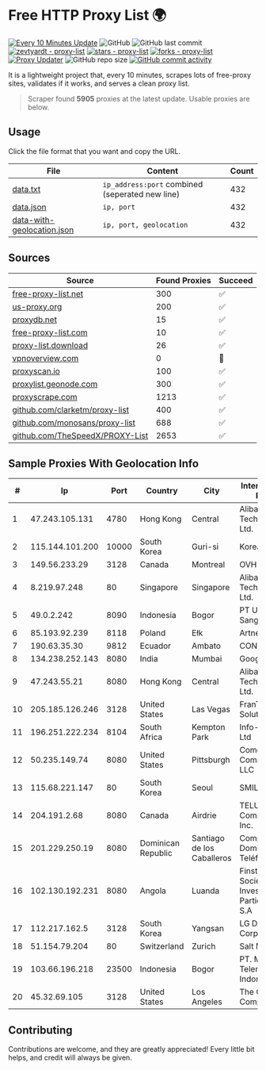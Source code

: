 
# Free HTTP Proxy List 🌍

[![Every 10 Minutes Update](https://github.com/mertguvencli/http-proxy-list/actions/workflows/main.yml/badge.svg?branch=main)](https://github.com/mertguvencli/http-proxy-list/actions/workflows/main.yml)
![GitHub](https://img.shields.io/github/license/mertguvencli/http-proxy-list)
![GitHub last commit](https://img.shields.io/github/last-commit/mertguvencli/http-proxy-list)
[![zevtyardt - proxy-list](https://img.shields.io/static/v1?label=zevtyardt&message=proxy-list&color=blue&logo=github)](https://github.com/zevtyardt/proxy-list "Go to GitHub repo")
[![stars - proxy-list](https://img.shields.io/github/stars/zevtyardt/proxy-list?style=social)](https://github.com/zevtyardt/proxy-list)
[![forks - proxy-list](https://img.shields.io/github/forks/zevtyardt/proxy-list?style=social)](https://github.com/zevtyardt/proxy-list)
[![Proxy Updater](https://github.com/zevtyardt/proxy-list/workflows/Proxy%20Updater/badge.svg)](https://github.com/zevtyardt/proxy-list/actions?query=workflow:"Proxy+Updater")
![GitHub repo size](https://img.shields.io/github/repo-size/zevtyardt/proxy-list)
[![GitHub commit activity](https://img.shields.io/github/commit-activity/m/zevtyardt/proxy-list?logo=commits)](https://github.com/zevtyardt/proxy-list/commits/main)

It is a lightweight project that, every 10 minutes, scrapes lots of free-proxy sites, validates if it works, and serves a clean proxy list.

> Scraper found **5905** proxies at the latest update. Usable proxies are below.

## Usage

Click the file format that you want and copy the URL.

|File|Content|Count|
|----|-------|-----|
|[data.txt](https://raw.githubusercontent.com/mertguvencli/http-proxy-list/main/proxy-list/data.txt)|`ip_address:port` combined (seperated new line)|432|
|[data.json](https://raw.githubusercontent.com/mertguvencli/http-proxy-list/main/proxy-list/data.json)|`ip, port`|432|
|[data-with-geolocation.json](https://raw.githubusercontent.com/mertguvencli/http-proxy-list/main/proxy-list/data-with-geolocation.json)|`ip, port, geolocation`|432|

## Sources

|Source|Found Proxies|Succeed|
|------|-------------|-------|
|[free-proxy-list.net](https://free-proxy-list.net)|300|✅|
|[us-proxy.org](https://www.us-proxy.org)|200|✅|
|[proxydb.net](http://proxydb.net)|15|✅|
|[free-proxy-list.com](https://free-proxy-list.com/?page=&port=&type%5B%5D=http&type%5B%5D=https&up_time=0&search=Search)|10|✅|
|[proxy-list.download](https://www.proxy-list.download/HTTP)|26|✅|
|[vpnoverview.com](https://vpnoverview.com/privacy/anonymous-browsing/free-proxy-servers)|0|🚫|
|[proxyscan.io](https://www.proxyscan.io)|100|✅|
|[proxylist.geonode.com](https://proxylist.geonode.com/api/proxy-list?limit=300&page=1&sort_by=lastChecked&sort_type=desc&protocols=http,https)|300|✅|
|[proxyscrape.com](https://api.proxyscrape.com/v2/?request=displayproxies&protocol=http&timeout=10000&country=all&ssl=all&anonymity=all)|1213|✅|
|[github.com/clarketm/proxy-list](https://raw.githubusercontent.com/clarketm/proxy-list/master/proxy-list-raw.txt)|400|✅|
|[github.com/monosans/proxy-list](https://raw.githubusercontent.com/monosans/proxy-list/main/proxies/http.txt)|688|✅|
|[github.com/TheSpeedX/PROXY-List](https://raw.githubusercontent.com/TheSpeedX/PROXY-List/master/http.txt)|2653|✅|


## Sample Proxies With Geolocation Info

|#|Ip|Port|Country|City|Internet Service Provider|
|-|--|----|-------|----|-------------------------|
|1|47.243.105.131|4780|Hong Kong|Central|Alibaba (US) Technology Co., Ltd.|
|2|115.144.101.200|10000|South Korea|Guri-si|Korea Telecom|
|3|149.56.233.29|3128|Canada|Montreal|OVH Hosting|
|4|8.219.97.248|80|Singapore|Singapore|Alibaba (US) Technology Co., Ltd.|
|5|49.0.2.242|8090|Indonesia|Bogor|PT Usaha Adi Sanggoro|
|6|85.193.92.239|8118|Poland|Ełk|Artnet Sp. z o.o.|
|7|190.63.35.30|9812|Ecuador|Ambato|CONECEL|
|8|134.238.252.143|8080|India|Mumbai|Google LLC|
|9|47.243.55.21|8080|Hong Kong|Central|Alibaba (US) Technology Co., Ltd.|
|10|205.185.126.246|3128|United States|Las Vegas|FranTech Solutions|
|11|196.251.222.234|8104|South Africa|Kempton Park|Info-Gro (PTY) Ltd|
|12|50.235.149.74|8080|United States|Pittsburgh|Comcast Cable Communications, LLC|
|13|115.68.221.147|80|South Korea|Seoul|SMILESERV|
|14|204.191.2.68|8080|Canada|Airdrie|TELUS Communications Inc.|
|15|201.229.250.19|8080|Dominican Republic|Santiago de los Caballeros|Compañía Dominicana de Teléfonos S. A.|
|16|102.130.192.231|8080|Angola|Luanda|Finstar - Sociedade de Investimento e Participacoes S.A|
|17|112.217.162.5|3128|South Korea|Yangsan|LG DACOM Corporation|
|18|51.154.79.204|80|Switzerland|Zurich|Salt Mobile SA|
|19|103.66.196.218|23500|Indonesia|Bogor|PT. Mora Telematika Indonesia|
|20|45.32.69.105|3128|United States|Los Angeles|The Constant Company|



## Contributing

Contributions are welcome, and they are greatly appreciated! Every
little bit helps, and credit will always be given.

